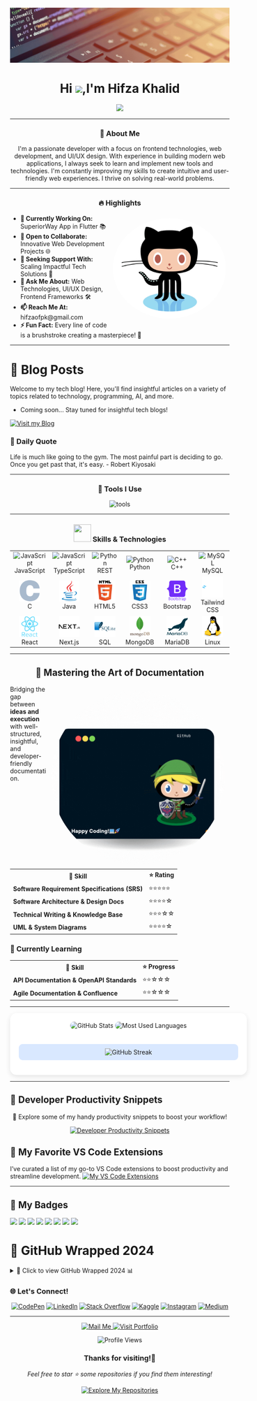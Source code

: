 <p align="center">
  <img src="https://raw.githubusercontent.com/Hifza-Khalid/C-Projects/main/Github_Banner.gif" alt="Github Banner">
</p>

<h1 align="center">Hi <img src="https://user-images.githubusercontent.com/77437944/191389342-83d871d5-81f5-4959-9aa6-c316e142f11a.gif" width="50px">,I'm Hifza Khalid</h1>
<p align="center">
  <img src="https://readme-typing-svg.demolab.com?font=Fira+Code&weight=500&size=25&duration=3000&pause=1000&color=03C0FF&center=true&width=500&lines=Frontend+Developer;Web+Technologies+Expert;UI/UX+Designer+;React+Developer;Machine+Learning+Enthusiast;Always+learning+new+tech!">
</p>

---
<h3 align="center"> 🚀 About Me </h3>
<p align="center">
I'm a passionate developer with a focus on frontend technologies, web development, and UI/UX design. With experience in building modern web applications, I always seek to learn and implement new tools and technologies. I'm constantly improving my skills to create intuitive and user-friendly web experiences. I thrive on solving real-world problems.
</p>

---
<h3 align="center"> 🔥 Highlights </h3>
<div align="left">
  <img align="right" src="https://github.com/Hifza-Khalid/Hifza-Khalid/blob/main/octocat.gif" 
       alt="Coding" width="260" height="230" 
       style="border-radius: 50%; margin: 8px; object-fit: cover;">
  <ul>
    <li><b>🔭 Currently Working On:</b> SuperiorWay App in Flutter 📚</li>
    <li><b>👯 Open to Collaborate:</b> Innovative Web Development Projects 🌐</li>
    <li><b>🤝 Seeking Support With:</b> Scaling Impactful Tech Solutions 🚀</li>
    <li><b>💬 Ask Me About:</b> Web Technologies, UI/UX Design, Frontend Frameworks 🛠️</li>
    <li><b>📫 Reach Me At:</b> hifzaofpk@gmail.com</li>
    <li><b>⚡ Fun Fact:</b> Every line of code is a brushstroke creating a masterpiece! 🎨</li>
  </ul>
</div>

</div>

---
# 📄 Blog Posts

Welcome to my tech blog! Here, you'll find insightful articles on a variety of topics related to technology, programming, AI, and more.
<!-- BLOG-POST-LIST:START -->
- Coming soon... Stay tuned for insightful tech blogs!  

<p>
  <a href="https://techinsightswithhifza.blogspot.com/" target="_blank">
    <img src="https://img.shields.io/badge/Visit%20My%20Blog-Tech%20Insights-blue?logo=book&logoColor=white" alt="Visit my Blog">
  </a>
</p>
<!-- BLOG-POST-LIST:END -->




### 📜 Daily Quote

<!-- QUOTE-START -->

Life is much like going to the gym. The most painful part is deciding to go. Once you get past that, it's easy. - Robert Kiyosaki

<!-- QUOTE-END -->

---

<h3 align="center"> 🔧 Tools I Use </h3>
<p align="center">
  <img src="https://skillicons.dev/icons?i=anaconda,pycharm,vscode,eclipse,ps,ai,blender" alt="tools" />
</p>
<hr>

<h3 align="center"> 
  <img src="https://media0.giphy.com/media/vrBdyOzesMKM5Ntj0R/giphy.gif?cid=5a38a5a2pzj9k3nrm3rm52km7k6dt19kjoyahykzf71a4g2r&amp;rid=giphy.gif&amp;ct=s" style="border:0;height:40px;width:40px"/>
  Skills & Technologies 
</h3>


</div>
<table align="center">
  <tr>
    <td align="center" width="96">
      <img src="https://techstack-generator.vercel.app/js-icon.svg" alt="JavaScript" width="48" height="48" />
      <br>JavaScript
    </td>
    <td align="center" width="96">
      <img src="https://techstack-generator.vercel.app/ts-icon.svg" alt="JavaScript" width="48" height="48" />
      <br>TypeScript
    </td>
    <td align="center" width="96">
      <img src="https://techstack-generator.vercel.app/restapi-icon.svg" alt="Python" width="48" height="48" />
      <br>REST
    </td>
    <td align="center" width="96">
      <img src="https://techstack-generator.vercel.app/python-icon.svg" alt="Python" width="48" height="48" />
      <br>Python
    </td>
    <td align="center" width="96">
      <img src="https://techstack-generator.vercel.app/cpp-icon.svg" alt="C++" width="48" height="48" />
      <br>C++
    </td>
    <td align="center" width="96">
      <img src="https://techstack-generator.vercel.app/mysql-icon.svg" alt="MySQL" width="48" height="48" />
      <br>MySQL
    </td>
  </tr>
  <tr>
    <td align="center" width="96">
      <a href="#"><img src="https://raw.githubusercontent.com/devicons/devicon/master/icons/c/c-original.svg" alt="C" width="48" height="48" /></a>
      <br>C
    </td>
    <td align="center" width="96">
      <a href="#"><img src="https://raw.githubusercontent.com/devicons/devicon/master/icons/java/java-original.svg" alt="Java" width="48" height="48" /></a>
      <br>Java
    </td>
    <td align="center" width="96">
      <a href="#"><img src="https://raw.githubusercontent.com/devicons/devicon/master/icons/html5/html5-original-wordmark.svg" alt="HTML5" width="48" height="48" /></a>
      <br>HTML5
    </td>
    <td align="center" width="96">
      <a href="#"><img src="https://raw.githubusercontent.com/devicons/devicon/master/icons/css3/css3-original-wordmark.svg" alt="CSS3" width="48" height="48" /></a>
      <br>CSS3
    </td>
    <td align="center" width="96">
      <a href="#"><img src="https://raw.githubusercontent.com/devicons/devicon/master/icons/bootstrap/bootstrap-plain-wordmark.svg" alt="Bootstrap" width="48" height="48" /></a>
      <br>Bootstrap
    </td>
    <td align="center" width="96">
      <a href="#"><img src="https://raw.githubusercontent.com/devicons/devicon/master/icons/tailwindcss/tailwindcss-original-wordmark.svg" alt="Tailwind CSS" width="48" height="48" /></a>
      <br>Tailwind CSS
    </td>
  </tr>
  <tr>
    <td align="center" width="96">
      <a href="#"><img src="https://raw.githubusercontent.com/devicons/devicon/master/icons/react/react-original-wordmark.svg" alt="React" width="48" height="48" /></a>
      <br>React
    </td>
    <td align="center" width="96">
      <a href="#"><img src="https://raw.githubusercontent.com/devicons/devicon/master/icons/nextjs/nextjs-original-wordmark.svg" alt="Next.js" width="48" height="48" /></a>
      <br>Next.js
    </td>
    <td align="center" width="96">
      <a href="#"><img src="https://raw.githubusercontent.com/devicons/devicon/master/icons/sqlite/sqlite-original-wordmark.svg" alt="SQL" width="48" height="48" /></a>
      <br>SQL
    </td>
    <td align="center" width="96">
      <a href="#"><img src="https://raw.githubusercontent.com/devicons/devicon/master/icons/mongodb/mongodb-original-wordmark.svg" alt="MongoDB" width="48" height="48" /></a>
      <br>MongoDB
    </td>
    <td align="center" width="96">
      <a href="#"><img src="https://raw.githubusercontent.com/devicons/devicon/master/icons/mariadb/mariadb-original-wordmark.svg" alt="MariaDB" width="48" height="48" /></a>
      <br>MariaDB
    </td>
    <td align="center" width="96">
      <a href="#"><img src="https://raw.githubusercontent.com/devicons/devicon/master/icons/linux/linux-original.svg" alt="Linux" width="48" height="48" /></a>
      <br>Linux
    </td>
  </tr>
</table>

<hr>

<h2 align="center"> 🎨 Mastering the Art of Documentation </h2>

<div align="left">
  <img align="right" src="https://github.com/Hifza-Khalid/Hifza-Khalid/blob/main/coding.gif"  
       alt="Documentation" width="400" height="400"  
       style="border-radius: 50%; margin: 10px; object-fit: cover;">
  
  <p>Bridging the gap between <strong>ideas and execution</strong> with well-structured, insightful, and developer-friendly documentation.</p>

  <table align="center">
    <tr>
      <th>📌 Skill</th>
      <th>⭐ Rating</th>
    </tr>
    <tr>
      <td><strong>Software Requirement Specifications (SRS)</strong></td>
      <td>⭐⭐⭐⭐⭐</td>
    </tr>
    <tr>
      <td><strong>Software Architecture & Design Docs</strong></td>
      <td>⭐⭐⭐⭐☆</td>
    </tr>
    <tr>
      <td><strong>Technical Writing & Knowledge Base</strong></td>
      <td>⭐⭐⭐☆☆</td>
    </tr>
    <tr>
      <td><strong>UML & System Diagrams</strong></td>
      <td>⭐⭐⭐⭐☆</td>
    </tr>
  </table>

  <h3 > 🔄 Currently Learning </h3>

  <table align="center">
    <tr>
      <th>🚀 Skill</th>
      <th>⭐ Progress</th>
    </tr>
    <tr>
      <td><strong>API Documentation & OpenAPI Standards</strong></td>
      <td>⭐⭐☆☆☆</td>
    </tr>
    <tr>
      <td><strong>Agile Documentation & Confluence</strong></td>
      <td>⭐⭐☆☆☆</td>
    </tr>
  </table>
</div>

<hr>




<div align="center" style="background-color: #ffffff; padding: 20px; border-radius: 15px; box-shadow: 0px 4px 12px rgba(0, 0, 0, 0.1); width: 100%; max-width: 800px;">

  <!-- GitHub Stats (Light theme) -->
  <img src="https://github-readme-stats.vercel.app/api?username=hifza-khalid&show_icons=true&locale=en&theme=light" alt="GitHub Stats" style="border-radius: 12px; margin-bottom: 20px;"/>

  <!-- Most Used Languages (Light theme) -->
  <img src="https://github-readme-stats.vercel.app/api/top-langs/?username=hifza-khalid&layout=compact&theme=light&langs_count=6" alt="Most Used Languages" style="border-radius: 12px; margin-bottom: 20px;" />

 <p align="center" style="background-color: #D9E8FF; padding: 10px; border-radius: 9px;">
  <img src="https://github-readme-streak-stats.herokuapp.com/?user=hifza-khalid" alt="GitHub Streak" />
</p>

</div>

---

## 📌 Developer Productivity Snippets
<p align="center">
  🚀 Explore some of my handy productivity snippets to boost your workflow!  
</p>

<p align="center">
  <a href="https://gist.github.com/Hifza-Khalid/217dcd1ff55d2366ae1b7d0a686c0fda" target="_blank">
    <img src="https://img.shields.io/badge/View%20Snippets-%2300C4CC.svg?style=for-the-badge&logo=github" alt="Developer Productivity Snippets">
  </a>
</p>

## 🌟 My Favorite VS Code Extensions  
I’ve curated a list of my go-to VS Code extensions to boost productivity and streamline development. [<img src="https://img.shields.io/badge/My%20VS%20Code%20Extensions-%23007ACC.svg?style=flat&logo=visualstudiocode&logoColor=white" alt="My VS Code Extensions" />](https://gist.github.com/Hifza-Khalid/9d19d1d7c04135334c3aaf69867e28fb)

---
## 🏅 My Badges
<a href=""><img src="https://learn.microsoft.com/en-us/training/achievements/github-introduction-products.svg"></a>
<a href=""><img src="https://learn.microsoft.com/en-us/training/achievements/github/communicate-using-markdown.svg"></a>
<a href=""><img src="https://learn.microsoft.com/en-us/training/achievements/github/maintain-secure-repository-github.svg"></a>
<a href=""><img src="https://learn.microsoft.com/en-us/training/achievements/github/contribute-to-an-open-source-project-on-github.svg"></a>
<a href=""><img src="https://learn.microsoft.com/en-us/training/achievements/detect-analyze-faces.svg"></a>
<a href=""><img src="https://learn.microsoft.com/en-us/training/achievements/generic-badge.svg"></a>
<a href=""><img src="https://learn.microsoft.com/en-us/training/achievements/plan-first-chatbot-online-workshop.svg"></a>
<a href=""><img src="https://learn.microsoft.com/en-us/training/achievements/manage-work-github-projects.svg"></a>

# 🚀 GitHub Wrapped 2024 

<details>
  <summary>📌 Click to view GitHub Wrapped 2024 📊</summary>

  ![📈 GitHub Wrapped 2024](https://raw.githubusercontent.com/Hifza-Khalid/Hifza-Khalid/main/github-wrapped.png)

</details>



### 🌐 Let's Connect!

<p align="center">
   <a href="https://codepen.io/hifza-the-lessful" target="_blank"><img src="https://raw.githubusercontent.com/rahuldkjain/github-profile-readme-generator/master/src/images/icons/Social/codepen.svg" alt="CodePen" height="30" width="40" /></a>
  <a href="https://www.linkedin.com/in/hifza-khalid/" target="_blank"><img src="https://raw.githubusercontent.com/rahuldkjain/github-profile-readme-generator/master/src/images/icons/Social/linked-in-alt.svg" alt="LinkedIn" height="30" width="40" /></a>
  <a href="https://stackoverflow.com/users/24710539" target="_blank"><img src="https://raw.githubusercontent.com/rahuldkjain/github-profile-readme-generator/master/src/images/icons/Social/stack-overflow.svg" alt="Stack Overflow" height="30" width="40" /></a>
  <a href="https://www.kaggle.com/hifza786" target="_blank"><img src="https://raw.githubusercontent.com/rahuldkjain/github-profile-readme-generator/master/src/images/icons/Social/kaggle.svg" alt="Kaggle" height="30" width="40" /></a>
  <a href="https://www.instagram.com/hifzaofpk/" target="_blank"><img src="https://raw.githubusercontent.com/rahuldkjain/github-profile-readme-generator/master/src/images/icons/Social/instagram.svg" alt="Instagram" height="30" width="40" /></a>
  <a href="https://medium.com/@hifzaofpk" target="_blank"><img src="https://raw.githubusercontent.com/rahuldkjain/github-profile-readme-generator/master/src/images/icons/Social/medium.svg" alt="Medium" height="30" width="40" /></a>
</p>



<hr>
<div align="center">
<a href="mailto:hifzaofpk@gmail.com">
  <img src="https://img.shields.io/badge/Mail%20Me-%236A1B9A.svg?style=for-the-badge&logo=gmail&logoColor=white" alt="Mail Me" />
</a>
<a href="#">
  <img src="https://img.shields.io/badge/Visit%20Portfolio-%239C27B0.svg?style=for-the-badge&logo=firefox" alt="Visit Portfolio" />
</a>



![Profile Views](https://komarev.com/ghpvc/?username=Hifza-Khalid&color=brightgreen)
</div>

<div align="center">
  
### Thanks for visiting!👋

_Feel free to star ⭐ some repositories if you find them interesting!_

</div>
<p align="center">
  <a href="https://github.com/hifza-khalid" target="_blank">
    <img src="https://img.shields.io/badge/Explore%20My%20Repositories-%234CAF50.svg?style=for-the-badge&logo=github" alt="Explore My Repositories" />
  </a>
</p>

